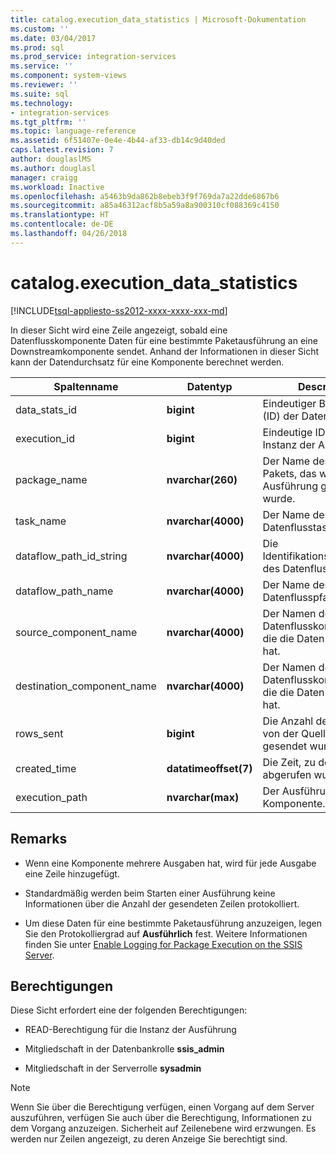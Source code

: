 ```yaml
---
title: catalog.execution_data_statistics | Microsoft-Dokumentation
ms.custom: ''
ms.date: 03/04/2017
ms.prod: sql
ms.prod_service: integration-services
ms.service: ''
ms.component: system-views
ms.reviewer: ''
ms.suite: sql
ms.technology:
- integration-services
ms.tgt_pltfrm: ''
ms.topic: language-reference
ms.assetid: 6f51407e-0e4e-4b44-af33-db14c9d40ded
caps.latest.revision: 7
author: douglaslMS
ms.author: douglasl
manager: craigg
ms.workload: Inactive
ms.openlocfilehash: a5463b9da862b8ebeb3f9f769da7a22dde6867b6
ms.sourcegitcommit: a85a46312acf8b5a59a8a900310cf088369c4150
ms.translationtype: HT
ms.contentlocale: de-DE
ms.lasthandoff: 04/26/2018
---
```

# <a name="catalogexecutiondatastatistics"></a>catalog.execution_data_statistics
[!INCLUDE[tsql-appliesto-ss2012-xxxx-xxxx-xxx-md](../../includes/tsql-appliesto-ss2012-xxxx-xxxx-xxx-md.md)]

  In dieser Sicht wird eine Zeile angezeigt, sobald eine Datenflusskomponente Daten für eine bestimmte Paketausführung an eine Downstreamkomponente sendet. Anhand der Informationen in dieser Sicht kann der Datendurchsatz für eine Komponente berechnet werden.  
  
|Spaltenname|Datentyp|Description|  
|-----------------|---------------|-----------------|  
|data_stats_id|**bigint**|Eindeutiger Bezeichner (ID) der Daten.|  
|execution_id|**bigint**|Eindeutige ID für die Instanz der Ausführung.|  
|package_name|**nvarchar(260)**|Der Name des ersten Pakets, das während der Ausführung gestartet wurde.|  
|task_name|**nvarchar(4000)**|Der Name des Datenflusstask.|  
|dataflow_path_id_string|**nvarchar(4000)**|Die Identifikationszeichenfolge des Datenflusspfads.|  
|dataflow_path_name|**nvarchar(4000)**|Der Name des Datenflusspfads.|  
|source_component_name|**nvarchar(4000)**|Der Namen der Datenflusskomponente, die die Daten gesendet hat.|  
|destination_component_name|**nvarchar(4000)**|Der Namen der Datenflusskomponente, die die Daten empfangen hat.|  
|rows_sent|**bigint**|Die Anzahl der Zeilen, die von der Quellkomponente gesendet wurden.|  
|created_time|**datatimeoffset(7)**|Die Zeit, zu der die Werte abgerufen wurden.|  
|execution_path|**nvarchar(max)**|Der Ausführungspfad der Komponente.|  
  
## <a name="remarks"></a>Remarks  
  
-   Wenn eine Komponente mehrere Ausgaben hat, wird für jede Ausgabe eine Zeile hinzugefügt.  
  
-   Standardmäßig werden beim Starten einer Ausführung keine Informationen über die Anzahl der gesendeten Zeilen protokolliert.  
  
-   Um diese Daten für eine bestimmte Paketausführung anzuzeigen, legen Sie den Protokolliergrad auf **Ausführlich** fest. Weitere Informationen finden Sie unter [Enable Logging for Package Execution on the SSIS Server](../../integration-services/performance/integration-services-ssis-logging.md#server_logging).  
  
## <a name="permissions"></a>Berechtigungen  
 Diese Sicht erfordert eine der folgenden Berechtigungen:  
  
-   READ-Berechtigung für die Instanz der Ausführung  
  
-   Mitgliedschaft in der Datenbankrolle **ssis_admin**  
  
-   Mitgliedschaft in der Serverrolle **sysadmin**  
  
> [!NOTE]  
>  Wenn Sie über die Berechtigung verfügen, einen Vorgang auf dem Server auszuführen, verfügen Sie auch über die Berechtigung, Informationen zu dem Vorgang anzuzeigen. Sicherheit auf Zeilenebene wird erzwungen. Es werden nur Zeilen angezeigt, zu deren Anzeige Sie berechtigt sind.  
  
  
